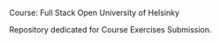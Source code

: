 Course: Full Stack Open
University of Helsinky

Repository dedicated for Course Exercises Submission.
